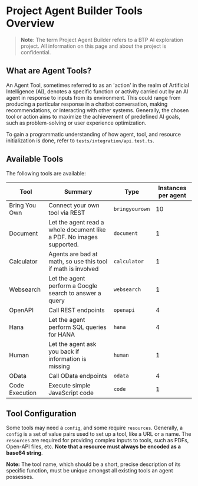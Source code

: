 # Project Agent Builder Tools Overview

> **Note**: The term Project Agent Builder refers to a BTP AI exploration project. All information on this page and about the project is confidential.

## What are Agent Tools?

An Agent Tool, sometimes referred to as an 'action' in the realm of Artificial Intelligence (AI), denotes a specific function or activity carried out by an AI agent in response to inputs from its environment. This could range from producing a particular response in a chatbot conversation, making recommendations, or interacting with other systems. Generally, the chosen tool or action aims to maximize the achievement of predefined AI goals, such as problem-solving or user experience optimization.

To gain a programmatic understanding of how agent, tool, and resource initialization is done, refer to `tests/integration/api.test.ts`.

## Available Tools

The following tools are available:

| Tool | Summary | Type | Instances per agent |
|------|---------|------|---------------------|
| Bring You Own | Connect your own tool via REST | `bringyourown` | 10 |
| Document | Let the agent read a whole document like a PDF. No images supported. | `document` | 1 |
| Calculator | Agents are bad at math, so use this tool if math is involved | `calculator` | 1 |
| Websearch | Let the agent perform a Google search to answer a query | `websearch` | 1 |
| OpenAPI | Call REST endpoints | `openapi` | 4 |
| Hana | Let the agent perform SQL queries for HANA | `hana` | 4 |
| Human | Let the agent ask you back if information is missing | `human` | 1 |
| OData | Call OData endpoints | `odata` | 4 |
| Code Execution | Execute simple JavaScript code | `code` | 1 |

## Tool Configuration

Some tools may need a `config`, and some require `resources`. Generally, a `config` is a set of value pairs used to set up a tool, like a URL or a name. The `resources` are required for providing complex inputs to tools, such as PDFs, Open-API files, etc. **Note that a resource must always be encoded as a base64 string**.

**Note:** The tool name, which should be a short, precise description of its specific function, must be unique amongst all existing tools an agent possesses. 